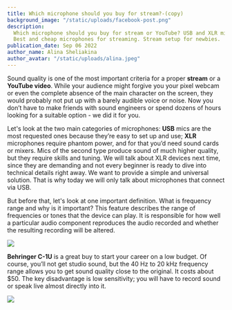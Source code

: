 ```yaml
---
title: Which microphone should you buy for stream?-(copy)
background_image: "/static/uploads/facebook-post.png"
description:
  Which microphone should you buy for stream or YouTube? USB and XLR microphones.
  Best and cheap microphones for streaming. Stream setup for newbies.
publication_date: Sep 06 2022
author_name: Alina Sheliakina
author_avatar: "/static/uploads/alina.jpeg"
---
```


Sound quality is one of the most important criteria for a proper **stream** or a **YouTube video**. While your audience might forgive you your pixel webcam or even the complete absence of the main character on the screen, they would probably not put up with a barely audible voice or noise. Now you don’t have to make friends with sound engineers or spend dozens of hours looking for a suitable option - we did it for you.

Let's look at the two main categories of microphones: **USB** mics are the most requested ones because they’re easy to set up and use; **XLR** microphones require phantom power, and for that you’d need sound cards or mixers. Mics of the second type produce sound of much higher quality, but they require skills and tuning. We will talk about XLR devices next time, since they are demanding and not every beginner is ready to dive into technical details right away. We want to provide a simple and universal solution. That is why today we will only talk about microphones that connect via USB.

But before that, let's look at one important definition. What is frequency range and why is it important? This feature describes the range of frequencies or tones that the device can play. It is responsible for how well a particular audio component reproduces the audio recorded and whether the resulting recording will be altered.

![](https://blog.organization.gg/blog/content/images/2022/05/1409.500x0.jpeg)

**Behringer C-1U** is a great buy to start your career on a low budget. Of course, you’ll not get studio sound, but the 40 Hz to 20 kHz frequency range allows you to get sound quality close to the original. It costs about $50. The key disadvantage is low sensitivity; you will have to record sound or speak live almost directly into it.

![](https://blog.organization.gg/blog/content/images/2022/05/f7e7f84a-9ee4-4e0a-91e7-bd207941d2cf_1.b73ac03456109cff2730978d2fb155f0.jpeg)
